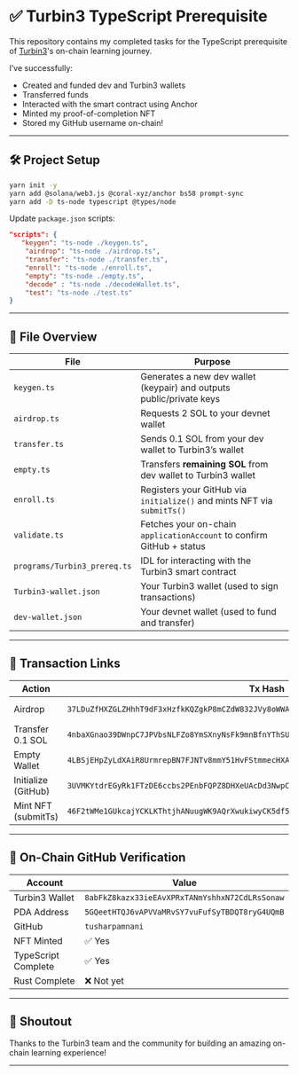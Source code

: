 # ✅ Turbin3 TypeScript Prerequisite

This repository contains my completed tasks for the TypeScript prerequisite of [Turbin3](https://turbin3.xyz)'s on-chain learning journey.

I’ve successfully:
- Created and funded dev and Turbin3 wallets
- Transferred funds
- Interacted with the smart contract using Anchor
- Minted my proof-of-completion NFT
- Stored my GitHub username on-chain!

---

## 🛠️ Project Setup

```bash
yarn init -y
yarn add @solana/web3.js @coral-xyz/anchor bs58 prompt-sync
yarn add -D ts-node typescript @types/node
````

Update `package.json` scripts:

```json
"scripts": {
   "keygen": "ts-node ./keygen.ts",
    "airdrop": "ts-node ./airdrop.ts",
    "transfer": "ts-node ./transfer.ts",
    "enroll": "ts-node ./enroll.ts",
    "empty": "ts-node ./empty.ts",
    "decode" : "ts-node ./decodeWallet.ts",
    "test": "ts-node ./test.ts"
}
```

---

## 📂 File Overview

| File                         | Purpose                                                                 |
| ---------------------------- | ----------------------------------------------------------------------- |
| `keygen.ts`                  | Generates a new dev wallet (keypair) and outputs public/private keys    |
| `airdrop.ts`                 | Requests 2 SOL to your devnet wallet                                    |
| `transfer.ts`                | Sends 0.1 SOL from your dev wallet to Turbin3’s wallet                  |
| `empty.ts`                   | Transfers **remaining SOL** from dev wallet to Turbin3 wallet           |
| `enroll.ts`                  | Registers your GitHub via `initialize()` and mints NFT via `submitTs()` |
| `validate.ts`                | Fetches your on-chain `applicationAccount` to confirm GitHub + status   |
| `programs/Turbin3_prereq.ts` | IDL for interacting with the Turbin3 smart contract                     |
| `Turbin3-wallet.json`        | Your Turbin3 wallet (used to sign transactions)                         |
| `dev-wallet.json`            | Your devnet wallet (used to fund and transfer)                          |

---

## 🔗 Transaction Links

| Action              | Tx Hash | Explorer             |
| ------------------- | ------- | -------------------- |
| Airdrop             | `37LDuZfHXZGLZHhhT9dF3xHzfkKQZgkP8mCZdW832JVy8oWWAQRWfn3mkCa5VHCxd9mGqHSo7n8eZMAoz3WvcvCu`   | [View on Solscan](https://solscan.io/tx/37LDuZfHXZGLZHhhT9dF3xHzfkKQZgkP8mCZdW832JVy8oWWAQRWfn3mkCa5VHCxd9mGqHSo7n8eZMAoz3WvcvCu?cluster=devnet) |
| Transfer 0.1 SOL    | `4nbaXGnao39DWnpC7JPVbsNLFZo8YmSXnyNsFk9mnBfnYThSU2oAG9zPsxnB8RTAwmpZtvYNsWsU6ZGX3jJEZffc`   | [View on Solscan](https://solscan.io/tx/4nbaXGnao39DWnpC7JPVbsNLFZo8YmSXnyNsFk9mnBfnYThSU2oAG9zPsxnB8RTAwmpZtvYNsWsU6ZGX3jJEZffc?cluster=devnet) |
| Empty Wallet        | `4LBSjEHpZyLdXAiR8UrmrepBN7FJNTv8mmY51HvFStmmecHXAUne1pWZU8RCFyUkohJZEJQVcdUnECoWcjoUauC`   | [View on Solscan](https://solscan.io/tx/4LBSjEHpZyLdXAiR8UrmrepBN7FJNTv8mmY51HvFStmmecHXAUne1pWZU8RCFyUkohJZEJQVcdUnECoWcjoUauC?cluster=devnet) |
| Initialize (GitHub) | `3UVMKYtdrEGyRk1FTzDE6ccbs2PEnbFQPZ8DHXeUAcDd3NwpC2TMMjj2NBAdRwkCuNNiZmqDapTg6AxYNefijknr`   | [View on Solscan](https://solscan.io/tx/3UVMKYtdrEGyRk1FTzDE6ccbs2PEnbFQPZ8DHXeUAcDd3NwpC2TMMjj2NBAdRwkCuNNiZmqDapTg6AxYNefijknr?cluster=devnet) |
| Mint NFT (submitTs) | `46F2tWMe1GUkcajYCKLKThtjhANuugWK9AQrXwukiwyCK5df5WjVMTrsVMn64hdMKGv5p596GjsgbBZi98dKudwz`   | [View on Solscan](https://solscan.io/tx/46F2tWMe1GUkcajYCKLKThtjhANuugWK9AQrXwukiwyCK5df5WjVMTrsVMn64hdMKGv5p596GjsgbBZi98dKudwz?cluster=devnet) |

---

## 📇 On-Chain GitHub Verification

| Account             | Value                                          |
| ------------------- | ---------------------------------------------- |
| Turbin3 Wallet      | `8abFkZ8kazx33ieEAvXPRxTANmYshhxN72CdLRsSonaw` |
| PDA Address         | `5GQeetHTQJ6vAPVVaMRvSY7vuFufSyTBDQT8ryG4UQmB` |
| GitHub              | `tusharpamnani`                                |
| NFT Minted          | ✅ Yes                                          |
| TypeScript Complete | ✅ Yes                                          |
| Rust Complete       | ❌ Not yet                                      |

---

## 🙌 Shoutout

Thanks to the Turbin3 team and the community for building an amazing on-chain learning experience!

---
